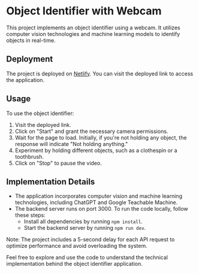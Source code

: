 # Object Identifier with Webcam

This project implements an object identifier using a webcam. It utilizes computer vision technologies and machine learning models to identify objects in real-time.

## Deployment

The project is deployed on [Netlify](https://grand-peony-970136.netlify.app/). You can visit the deployed link to access the application.

## Usage

To use the object identifier:

1. Visit the deployed link.
2. Click on "Start" and grant the necessary camera permissions.
3. Wait for the page to load. Initially, if you're not holding any object, the response will indicate "Not holding anything."
4. Experiment by holding different objects, such as a clothespin or a toothbrush.
5. Click on "Stop" to pause the video.

## Implementation Details

- The application incorporates computer vision and machine learning technologies, including ChatGPT and Google Teachable Machine.
- The backend server runs on port 3000. To run the code locally, follow these steps:
  - Install all dependencies by running `npm install`.
  - Start the backend server by running `npm run dev`.

Note: The project includes a 5-second delay for each API request to optimize performance and avoid overloading the system.

Feel free to explore and use the code to understand the technical implementation behind the object identifier application.

